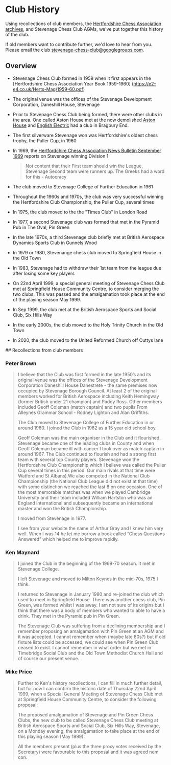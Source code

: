 # Club History

Using recollections of club members, the [Hertfordshire Chess Association archives](https://hertschess.com/archives/), and Stevenage Chess Club AGMs, we've put together this history of the club.

If old members want to contribute further, we'd love to hear from you. Please email the club <stevenage-chess-club@googlegroups.com>.

## Overview

- Stevenage Chess Club formed in 1959 when it first appears in the [Hertfordshire Chess Association Year Book 1959-1960] (https://e2-e4.co.uk/Herts-Mag/1959-60.pdf)
- The original venue was the offices of the Stevenage Development Corporation, Daneshill House, Stevenage
- Prior to Stevenage Chess Club being formed, there were other clubs in the area. One called Aston House met at the now demolished [Aston House](https://en.wikipedia.org/wiki/Aston_House) and [English Electric](https://en.wikipedia.org/wiki/English_Electric) had a club in Bragbury End.
- The first silverware Stevenage won was Hertfordshire's oldest chess trophy, the Puller Cup, in 1960
- In 1969, the [Hertfordchire Chess Association News Bulletin September 1969](https://e2-e4.co.uk/Herts-Mag/1969-September-No7.pdf) reports on Stevenage winning Division 1:
  > Not content that their First team should win the League, Stevenage Second team were runners up. The Greeks had a word for this - Autocracy
- The club moved to Stevenage College of Further Education in 1961
- Throughout the 1960s and 1970s, the club was very successful winning the Hertfordshire Club Championship, the Puller Cup, several times
- In 1975, the club moved to the the "Times Club" in London Road
- In 1977, a second Stevenage club was formed that met in the Pyramid Pub in The Oval, Pin Green
- In the late 1970s, a third Stevenage club briefly met at British Aerospace Dynamics Sports Club in Gunnels Wood
- In 1979 or 1980, Stevenange chess club moved to Springfield House in the Old Town
- In 1983, Stevenage had to withdraw their 1st team from the league due after losing some key players

- On 22nd April 1999, a special general meeting of Stevenage Chess Club met at Springfield House Community Centre, to consider merging the two clubs. This was passed and the amalgamation took place at the end of the playing season May 1999.
- In Sep 1999, the club met at the British Aerospace Sports and Social Club, Six Hills Way
- In the early 2000s, the club moved to the Holy Trinity Church in the Old Town
- In 2020, the club moved to the United Reformed Church off Cuttys lane

## Recollections from club members

### Peter Brown

> I believe that the Club was first formed in the late 1950’s and its original venue was the offices of the Stevenage Development Corporation Daneshill House Danestrete - the same premises now occupied by Stevenage Borough Council. At least 2 of the original members worked for British Aerospace including Keith Hemingway (former British under 21 champion) and Paddy Ross. Other members included Geoff Coleman (match captain) and two pupils From Alleynes Grammar School - Rodney Lighton and Alan Griffiths.
>
> The Club moved to Stevenage College of Further Education in or around 1960. I joined the Club in 1962 as a 15 year old school boy.
>
> Geoff Coleman was the main organiser in the Club and it flourished. Stevenage became one of the leading clubs in County and when Geoff Coleman became ill with cancer I took over as match captain in around 1967. The Club continued to flourish and had a strong first team with several top County players. Stevenage won the Hertfordshire Club Championship which I believe was called the Puller Cup several times in this period. Our main rivals at that time were Watford and St Albans).We also competed in the National Club Championship (the National Club League did not exist at that time) with some distinction we reached the last 8 on one occasion. One of the most memorable matches was when we played Cambridge University and their team included William Hartston who was an England international and subsequently became an international master and won the British Championship.
>
> I moved from Stevenage in 1977.
>
> I see from your website the name of Arthur Gray and I knew him very well. When I was 14 he let me borrow a book called “Chess Questions Answered” which helped me to improve rapidly.

### Ken Maynard

> I joined the Club in the beginning of the 1969-70 season. It met in Stevenage College.
>
> I left Stevenage and moved to Milton Keynes in the mid-70s, 1975 I think.
>
> I returned to Stevenage in January 1980 and re-joined the club which used to meet in Springfield House. There was another chess club, Pin Green, was formed whilst I was away. I am not sure of its origins but I think that there was a body of members who wanted to able to have a drink. They met in the Pyramid pub in Pin Green.
>
> The Stevenage Club was suffering from a declining membership and I remember proposing an amalgamation with Pin Green at an AGM and it was accepted. I cannot remember when (maybe late 80s?) but if old fixture lists could be accessed, we could see when Pin Green Club ceased to exist. I
cannot remember in what order but we met in Timebridge Social Club and the Old Town Methodist Church Hall and of course our present venue.

### Mike Price

> Further to Ken's history recollections, I can fill in much further detail, but for now I can confirm the historic date of Thursday 22nd April 1999, when a Special General Meeting of Stevenage Chess Club met at Springfield House Community Centre, to consider the following proposal:
>
> The proposed amalgamation of Stevenage and Pin Green Chess Clubs, the new club to be called Stevenage Chess Club meeting at British Aerospace Sports and Social Club, Six Hills Way, Stevenage, on a Monday evening, the amalgamation to take place at the end of this playing season (May 1999).
>
> All the members present (plus the three proxy votes received by the Secretary) were favourable to this proposal and it was agreed nem con.
